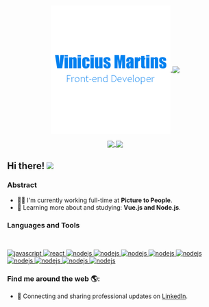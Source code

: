 <p align="center">
  <a href="#">
    <img align="center" width="280" src="signature.png" />
  </a>
  <a href="#">
    <img align="center" width="510" src="banner.gif" />
  </a>
</p>

<p align="center">
  <a href="https://github.com/Vinimart#choose-pinned-repositories">
    <img
      align="center"
      src="https://github-readme-stats.vercel.app/api/top-langs/?username=Vinimart&layout=compact"
    />
  </a>
  <a href="https://github.com/Vinimart/to-do-app">
    <img
      align="center"
      height="165"
      src="https://github-readme-stats.vercel.app/api/pin/?username=Vinimart&repo=to-do-app"
    />
  </a>
</p>

## Hi there! <img src="https://raw.githubusercontent.com/iampavangandhi/iampavangandhi/master/gifs/Hi.gif" width="30px"></h2>

### Abstract

- 👨‍💻 I'm currently working full-time at **Picture to People**.
- 🌱 Learning more about and studying: **Vue.js and Node.js**.

### Languages and Tools

<br/>

<p align="left">
  <a
    href=""
    target="_blank"
  >
    <img
      src="https://devicons.github.io/devicon/devicon.git/icons/javascript/javascript-original.svg"
      alt="javascript"
      width="40"
      height="40"
    />
  </a>

  <a href="" target="_blank">
    <img
      src="https://devicons.github.io/devicon/devicon.git/icons/vuejs/vuejs-original.svg"
      alt="react"
      width="40"
      height="40"
    />
  </a>

  <a href="" target="_blank">
  <img
    src="https://devicons.github.io/devicon/devicon.git/icons/nodejs/nodejs-original.svg"
    alt="nodejs"
    width="40"
    height="40"
  />
  </a>

  <a href="" target="_blank">
  <img
    src="https://devicons.github.io/devicon/devicon.git/icons/css3/css3-original.svg"
    alt="nodejs"
    width="40"
    height="40"
  />
  </a>

  <a href="" target="_blank">
  <img
    src="https://devicons.github.io/devicon/devicon.git/icons/sass/sass-original.svg"
    alt="nodejs"
    width="40"
    height="40"
  />
  </a>

  <a href="" target="_blank">
  <img
    src="https://devicons.github.io/devicon/devicon.git/icons/gulp/gulp-plain.svg"
    alt="nodejs"
    width="40"
    height="40"
  />
  </a>
  
  <a href="" target="_blank">
  <img
    src="https://devicons.github.io/devicon/devicon.git/icons/jasmine/jasmine-plain-wordmark.svg"
    alt="nodejs"
    width="40"
    height="40"
  />
  </a>
    
  <a href="" target="_blank">
  <img
    src="https://devicons.github.io/devicon/devicon.git/icons/babel/babel-original.svg"
    alt="nodejs"
    width="40"
    height="40"
  />
  </a>
    
  <a href="" target="_blank">
  <img
    src="https://devicons.github.io/devicon/devicon.git/icons/webpack/webpack-original.svg"
    alt="nodejs"
    width="40"
    height="40"
  />
  </a>
    
  <a href="" target="_blank">
  <img
    src="https://devicons.github.io/devicon/devicon.git/icons/photoshop/photoshop-plain.svg"
    alt="nodejs"
    width="40"
    height="40"
  />
  </a>
    
  <a href="" target="_blank">
  <img
    src="https://devicons.github.io/devicon/devicon.git/icons/illustrator/illustrator-plain.svg"
    alt="nodejs"
    width="40"
    height="40"
  />
  </a>
</p>

### Find me around the web 🌎:

- 💼 Connecting and sharing professional updates on <a href="https://www.linkedin.com/in/vinimartdev/">LinkedIn</a>.
